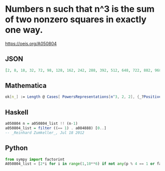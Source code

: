 # Numbers n such that n^3 is the sum of two nonzero squares in exactly one way\.
https://oeis.org/A050804
## JSON
```JSON
[2, 8, 18, 32, 72, 98, 128, 162, 242, 288, 392, 512, 648, 722, 882, 968, 1058, 1152, 1458, 1568, 1922, 2048, 2178, 2592, 2888, 3528, 3698, 3872, 4232, 4418, 4608, 4802, 5832, 6272, 6498, 6962, 7688, 7938, 8192]
```
## Mathematica
```Mathematica
ok[n_] := Length @ Cases[ PowersRepresentations[n^3, 2, 2], {_?Positive, _?Positive}] == 1; Select[Range[8200], ok] (* _Jean-François Alcover_, Apr 05 2011 *)
```
## Haskell
```Haskell
a050804 n = a050804_list !! (n-1)
a050804_list = filter ((== 1) . a084888) [0..]
-- _Reinhard Zumkeller_, Jul 18 2012
```
## Python
```Python
from sympy import factorint
A050804_list = [2*i for i in range(1,10**6) if not any(p % 4 == 1 or factorint(i)[p] % 2 for p in factorint(i))] # _Chai Wah Wu_, Feb 27 2016
```
